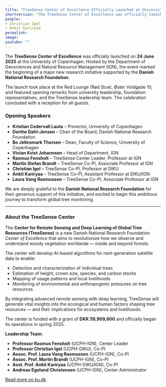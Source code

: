 ```yaml
---
title: "TreeSense Center of Excellence Officially Launched at University of Copenhagen"
shortversion: "The TreeSense Center of Excellence was officially launched on 24 June 2025 at the University of Copenhagen. The new research center, supported by the Danish National Research Foundation, brings together experts in remote sensing, ecology, and AI to revolutionize how we monitor global tree resources."
people:
- Christian Igel
- Ankit Kariryaa
permalink:
image:
youtube: ""
---
```


The **TreeSense Center of Excellence** was officially launched on **24 June 2025** at the University of Copenhagen. Hosted by the Department of Geosciences and Natural Resource Management (IGN), the event marked the beginning of a major new research initiative supported by the **Danish National Research Foundation**.

The launch took place at the Red Lounge (Rød Stue), Øster Voldgade 10, and featured opening remarks from university leadership, foundation representatives, and the TreeSense leadership team. The celebration concluded with a reception for all guests.

### Opening Speakers

- **Kristian Cedervall Lauta** – Prorector, University of Copenhagen  
- **Dorthe Dahl-Jensen** – Chair of the Board, Danish National Research Foundation  
- **Bo Jellesmark Thorsen** – Dean, Faculty of Science, University of Copenhagen  
- **Vivian Kvist Johannsen** – Head of Department, IGN  
- **Rasmus Fensholt** – TreeSense Center Leader, Professor at IGN  
- **Martin Stefan Brandt** – TreeSense Co-PI, Associate Professor at IGN  
- **Christian Igel** – TreeSense Co-PI, Professor at DIKU  
- **Ankit Kariryaa** – TreeSense Co-PI, Assistant Professor at DIKU/IGN  
- **Laura Vang Rasmussen** – TreeSense Co-PI, Associate Professor at IGN  

We are deeply grateful to the **Danish National Research Foundation** for their generous support of this initiative, and excited to begin this ambitious journey to transform global tree monitoring.

---

### About the TreeSense Center

The **Center for Remote Sensing and Deep Learning of Global Tree Resources (TreeSense)** is a new Danish National Research Foundation *Center of Excellence* that aims to revolutionize how we observe and understand woody vegetation worldwide — inside and beyond forests.

The center will develop AI-based algorithms for next-generation satellite data to enable:

- Detection and characterization of individual trees  
- Estimation of height, crown size, species, and carbon stocks  
- Mapping of usage patterns and local livelihoods  
- Monitoring of environmental and anthropogenic pressures on tree resources

By integrating advanced remote sensing with deep learning, TreeSense will generate vital insights into the ecological and human factors shaping tree resources — and their implications for ecosystems and livelihoods.

The center is funded with a grant of **DKK 59,909,600** and officially began its operations in spring 2025.

**Leadership Team:**
- **Professor Rasmus Fensholt** (UCPH-IGN), Center Leader  
- **Professor Christian Igel** (UCPH-DIKU), Co-PI  
- **Assoc. Prof. Laura Vang Rasmussen** (UCPH-IGN), Co-PI  
- **Assoc. Prof. Martin Brandt** (UCPH-IGN), Co-PI  
- **Asst. Prof. Ankit Kariryaa** (UCPH-DIKU/IGN), Co-PI  
- **Andreas Egelund Christensen** (UCPH-IGN), Center Administrator

[Read more on ku.dk](https://ign.ku.dk/english/calender/2025/opening-of-treesense/).
